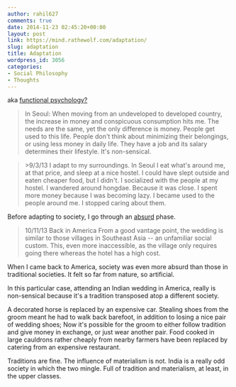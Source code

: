 ```yaml
---
author: rahil627
comments: true
date: 2014-11-23 02:45:20+00:00
layout: post
link: https://mind.rathewolf.com/adaptation/
slug: adaptation
title: Adaptation
wordpress_id: 3056
categories:
- Social Philosophy
- Thoughts
---
```


aka [functional psychology?](http://en.wikipedia.org/wiki/Functional_psychology)



<blockquote>In Seoul:
When moving from an undeveloped to developed country, the increase in money and conspicuous consumption hits me. The needs are the same, yet the only difference is money. People get used to this life. People don't think about minimizing their belongings, or using less money in daily life. They have a job and its salary determines their lifestyle. It's non-sensical.</blockquote>





<blockquote>>9/3/13
I adapt to my surroundings. In Seoul I eat what's around me, at that price, and sleep at a nice hostel. I could have slept outside and eaten cheaper food, but I didn't. I socialized with the people at my hostel. I wandered around hongdae. Because it was close. I spent more money because I was becoming lazy. I became used to the people around me. I stopped caring about them.</blockquote>



Before adapting to society, I go through an [absurd](https://mind.rathewolf.com/absurdism) phase.



<blockquote>10/11/13 Back in America
From a good vantage point,  the wedding is similar to those villages in Southeast Asia -- an unfamiliar social custom. This, even more inaccessible, as the village only requires going there whereas the hotel has a high cost.</blockquote>



When I came back to America, society was even more absurd than those in traditional societies. It felt so far from nature, so artificial.

In this particular case, attending an Indian wedding in America, really is non-sensical because it's a tradition transposed atop a different society.

A decorated horse is replaced by an expensive car. Stealing shoes from the groom meant he had to walk back barefoot, in addition to losing a nice pair of wedding shoes; Now it's possible for the groom to either follow tradition and give money in exchange, or just wear another pair. Food cooked in large cauldrons rather cheaply from nearby farmers have been replaced by catering from an expensive restaurant.

Traditions are fine. The influence of materialism is not. India is a really odd society in which the two mingle. Full of tradition and materialism, at least, in the upper classes.
